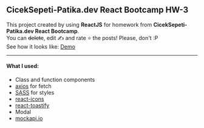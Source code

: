 ## CicekSepeti-Patika.dev React Bootcamp HW-3

This project created by using **ReactJS** for homework from **CicekSepeti-Patika.dev React Bootcamp**.\
You can ~~delete~~, edit :writing_hand: and rate :star: the posts! Please, don't :P\
See how it looks like: [Demo](https://ciceksepeti-patika-hw-3.netlify.app/)

---

#### What I used:

- Class and function components
- [axios](https://www.npmjs.com/package/axios) for fetch
- [SASS](https://www.npmjs.com/package/node-sass) for styles
- [react-icons](https://www.npmjs.com/package/react-icons)
- [react-toastify](https://www.npmjs.com/package/react-toastify)
- Modal
- [mockapi.io](https://mockapi.io/)
